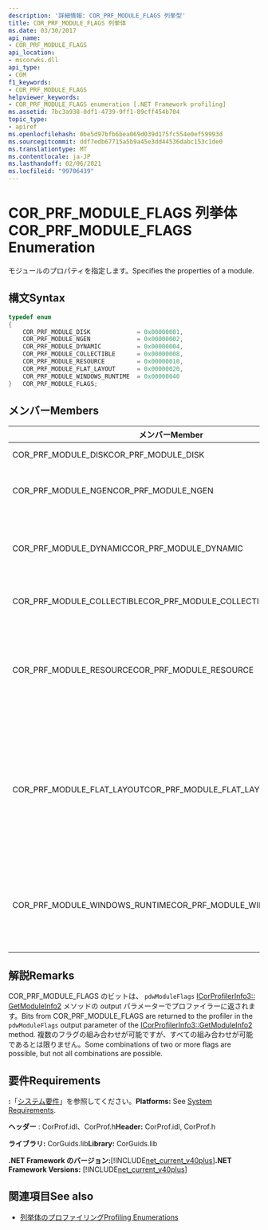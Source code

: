 ```yaml
---
description: '詳細情報: COR_PRF_MODULE_FLAGS 列挙型'
title: COR_PRF_MODULE_FLAGS 列挙体
ms.date: 03/30/2017
api_name:
- COR_PRF_MODULE_FLAGS
api_location:
- mscorwks.dll
api_type:
- COM
f1_keywords:
- COR_PRF_MODULE_FLAGS
helpviewer_keywords:
- COR_PRF_MODULE_FLAGS enumeration [.NET Framework profiling]
ms.assetid: 7bc3a938-0df1-4739-9ff1-89cff454b704
topic_type:
- apiref
ms.openlocfilehash: 0be5d97bfb6bea069d039d175fc554e0ef59993d
ms.sourcegitcommit: ddf7edb67715a5b9a45e3dd44536dabc153c1de0
ms.translationtype: MT
ms.contentlocale: ja-JP
ms.lasthandoff: 02/06/2021
ms.locfileid: "99706439"
---
```

# <a name="cor_prf_module_flags-enumeration"></a><span data-ttu-id="09418-103">COR_PRF_MODULE_FLAGS 列挙体</span><span class="sxs-lookup"><span data-stu-id="09418-103">COR_PRF_MODULE_FLAGS Enumeration</span></span>

<span data-ttu-id="09418-104">モジュールのプロパティを指定します。</span><span class="sxs-lookup"><span data-stu-id="09418-104">Specifies the properties of a module.</span></span>  
  
## <a name="syntax"></a><span data-ttu-id="09418-105">構文</span><span class="sxs-lookup"><span data-stu-id="09418-105">Syntax</span></span>  
  
```cpp  
typedef enum  
{  
    COR_PRF_MODULE_DISK             = 0x00000001,  
    COR_PRF_MODULE_NGEN             = 0x00000002,  
    COR_PRF_MODULE_DYNAMIC          = 0x00000004,  
    COR_PRF_MODULE_COLLECTIBLE      = 0x00000008,  
    COR_PRF_MODULE_RESOURCE         = 0x00000010,  
    COR_PRF_MODULE_FLAT_LAYOUT      = 0x00000020,  
    COR_PRF_MODULE_WINDOWS_RUNTIME  = 0x00000040  
}   COR_PRF_MODULE_FLAGS;  
```  
  
## <a name="members"></a><span data-ttu-id="09418-106">メンバー</span><span class="sxs-lookup"><span data-stu-id="09418-106">Members</span></span>  
  
|<span data-ttu-id="09418-107">メンバー</span><span class="sxs-lookup"><span data-stu-id="09418-107">Member</span></span>|<span data-ttu-id="09418-108">説明</span><span class="sxs-lookup"><span data-stu-id="09418-108">Description</span></span>|  
|------------|-----------------|  
|<span data-ttu-id="09418-109">COR_PRF_MODULE_DISK</span><span class="sxs-lookup"><span data-stu-id="09418-109">COR_PRF_MODULE_DISK</span></span>|<span data-ttu-id="09418-110">モジュールはディスクから読み込まれました。</span><span class="sxs-lookup"><span data-stu-id="09418-110">The module was loaded from disk.</span></span>|  
|<span data-ttu-id="09418-111">COR_PRF_MODULE_NGEN</span><span class="sxs-lookup"><span data-stu-id="09418-111">COR_PRF_MODULE_NGEN</span></span>|<span data-ttu-id="09418-112">モジュールは、ネイティブイメージジェネレーター (Ngen.exe) によって生成されました。</span><span class="sxs-lookup"><span data-stu-id="09418-112">The module was generated by the Native Image Generator (Ngen.exe).</span></span>|  
|<span data-ttu-id="09418-113">COR_PRF_MODULE_DYNAMIC</span><span class="sxs-lookup"><span data-stu-id="09418-113">COR_PRF_MODULE_DYNAMIC</span></span>|<span data-ttu-id="09418-114">モジュールは、名前空間のメソッドによって作成されました <xref:System.Reflection.Emit?displayProperty=nameWithType> 。</span><span class="sxs-lookup"><span data-stu-id="09418-114">The module was created by methods in the <xref:System.Reflection.Emit?displayProperty=nameWithType> namespace.</span></span>|  
|<span data-ttu-id="09418-115">COR_PRF_MODULE_COLLECTIBLE</span><span class="sxs-lookup"><span data-stu-id="09418-115">COR_PRF_MODULE_COLLECTIBLE</span></span>|<span data-ttu-id="09418-116">モジュールの有効期間は、ガベージコレクターによって管理されます。</span><span class="sxs-lookup"><span data-stu-id="09418-116">The module's lifetime is managed by the garbage collector.</span></span>|  
|<span data-ttu-id="09418-117">COR_PRF_MODULE_RESOURCE</span><span class="sxs-lookup"><span data-stu-id="09418-117">COR_PRF_MODULE_RESOURCE</span></span>|<span data-ttu-id="09418-118">モジュールにはメタデータが含まれておらず、厳密にリソースとして使用されます。</span><span class="sxs-lookup"><span data-stu-id="09418-118">The module contains no metadata and is used strictly as a resource.</span></span> <span data-ttu-id="09418-119">このビットに相当するマネージドは <xref:System.Reflection.Module.IsResource%2A?displayProperty=nameWithType> メソッドです。</span><span class="sxs-lookup"><span data-stu-id="09418-119">The managed equivalent of this bit is the <xref:System.Reflection.Module.IsResource%2A?displayProperty=nameWithType> method.</span></span>|  
|<span data-ttu-id="09418-120">COR_PRF_MODULE_FLAT_LAYOUT</span><span class="sxs-lookup"><span data-stu-id="09418-120">COR_PRF_MODULE_FLAT_LAYOUT</span></span>|<span data-ttu-id="09418-121">メモリ内のモジュールのレイアウトはフラットであり、マップされていません。</span><span class="sxs-lookup"><span data-stu-id="09418-121">The module's layout in memory is flat, not mapped.</span></span> <span data-ttu-id="09418-122">モジュールにこのビットが設定されている場合、移植可能な実行可能 (PE) ファイルヘッダーから情報を直接読み取るプロファイラーは、ヘッダーの相対仮想アドレス (RVAs) を解釈する際に注意する必要があります。</span><span class="sxs-lookup"><span data-stu-id="09418-122">If a module has this bit set, profilers that read information directly from the portable executable (PE) file header will have to be careful when interpreting relative virtual addresses (RVAs) in the header.</span></span>|  
|<span data-ttu-id="09418-123">COR_PRF_MODULE_WINDOWS_RUNTIME</span><span class="sxs-lookup"><span data-stu-id="09418-123">COR_PRF_MODULE_WINDOWS_RUNTIME</span></span>|<span data-ttu-id="09418-124">Windows ランタイム content type フラグが、このモジュールのアセンブリのメタデータで設定されています。</span><span class="sxs-lookup"><span data-stu-id="09418-124">The Windows Runtime content type flag is set in the metadata for this module's assembly.</span></span> <span data-ttu-id="09418-125">これは、すべての Windows メタデータ (winmd) モジュールに当てはまります。</span><span class="sxs-lookup"><span data-stu-id="09418-125">This is the case for all Windows Metadata (.winmd) modules.</span></span>|  
  
## <a name="remarks"></a><span data-ttu-id="09418-126">解説</span><span class="sxs-lookup"><span data-stu-id="09418-126">Remarks</span></span>  

 <span data-ttu-id="09418-127">COR_PRF_MODULE_FLAGS のビットは、 `pdwModuleFlags` [ICorProfilerInfo3:: GetModuleInfo2](icorprofilerinfo3-getmoduleinfo2-method.md) メソッドの output パラメーターでプロファイラーに返されます。</span><span class="sxs-lookup"><span data-stu-id="09418-127">Bits from COR_PRF_MODULE_FLAGS are returned to the profiler in the `pdwModuleFlags` output parameter of the [ICorProfilerInfo3::GetModuleInfo2](icorprofilerinfo3-getmoduleinfo2-method.md) method.</span></span> <span data-ttu-id="09418-128">複数のフラグの組み合わせが可能ですが、すべての組み合わせが可能であるとは限りません。</span><span class="sxs-lookup"><span data-stu-id="09418-128">Some combinations of two or more flags are possible, but not all combinations are possible.</span></span>  
  
## <a name="requirements"></a><span data-ttu-id="09418-129">要件</span><span class="sxs-lookup"><span data-stu-id="09418-129">Requirements</span></span>  

 <span data-ttu-id="09418-130">**:**「[システム要件](../../get-started/system-requirements.md)」を参照してください。</span><span class="sxs-lookup"><span data-stu-id="09418-130">**Platforms:** See [System Requirements](../../get-started/system-requirements.md).</span></span>  
  
 <span data-ttu-id="09418-131">**ヘッダー** : CorProf.idl、CorProf.h</span><span class="sxs-lookup"><span data-stu-id="09418-131">**Header:** CorProf.idl, CorProf.h</span></span>  
  
 <span data-ttu-id="09418-132">**ライブラリ:** CorGuids.lib</span><span class="sxs-lookup"><span data-stu-id="09418-132">**Library:** CorGuids.lib</span></span>  
  
 <span data-ttu-id="09418-133">**.NET Framework のバージョン:**[!INCLUDE[net_current_v40plus](../../../../includes/net-current-v40plus-md.md)]</span><span class="sxs-lookup"><span data-stu-id="09418-133">**.NET Framework Versions:** [!INCLUDE[net_current_v40plus](../../../../includes/net-current-v40plus-md.md)]</span></span>  
  
## <a name="see-also"></a><span data-ttu-id="09418-134">関連項目</span><span class="sxs-lookup"><span data-stu-id="09418-134">See also</span></span>

- [<span data-ttu-id="09418-135">列挙体のプロファイリング</span><span class="sxs-lookup"><span data-stu-id="09418-135">Profiling Enumerations</span></span>](profiling-enumerations.md)
